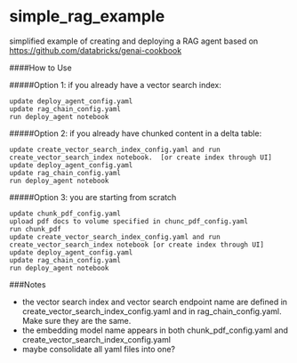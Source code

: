 # simple_rag_example
simplified example of creating and deploying a RAG agent based on https://github.com/databricks/genai-cookbook

####How to Use

#####Option 1:
if you already have a vector search index:
```
update deploy_agent_config.yaml 
update rag_chain_config.yaml 
run deploy_agent notebook
```

#####Option 2:
if you already have chunked content in a delta table:
```
update create_vector_search_index_config.yaml and run create_vector_search_index notebook.  [or create index through UI]
update deploy_agent_config.yaml 
update rag_chain_config.yaml 
run deploy_agent notebook
```

#####Option 3:
you are starting from scratch
```
update chunk_pdf_config.yaml
upload pdf docs to volume specified in chunc_pdf_config.yaml
run chunk_pdf
update create_vector_search_index_config.yaml and run create_vector_search_index notebook [or create index through UI]
update deploy_agent_config.yaml 
update rag_chain_config.yaml 
run deploy_agent notebook
```


###Notes
- the vector search index and vector search endpoint name are defined in create_vector_search_index_config.yaml and in rag_chain_config.yaml.  Make sure they are the same.
- the embedding model name appears in both chunk_pdf_config.yaml and create_vector_search_index_config.yaml
- maybe consolidate all yaml files into one?